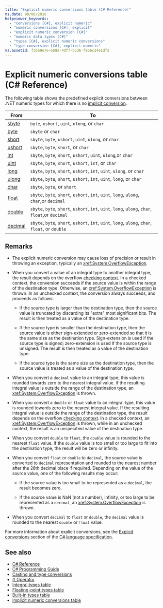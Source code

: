 ```yaml
---
title: "Explicit numeric conversions table (C# Reference)"
ms.date: 09/06/2018
helpviewer_keywords: 
  - "conversions [C#], explicit numeric"
  - "numeric conversions [C#], explicit"
  - "explicit numeric conversion [C#]"
  - "numeric data types [C#]"
  - "types [C#], explicit numeric conversions"
  - "type conversion [C#], explicit numeric"
ms.assetid: f3bb9e76-6b92-4df7-bc36-f866c24e1dfd
---
```

# Explicit numeric conversions table (C# Reference)

The following table shows the predefined explicit conversions between .NET numeric types for which there is no [implicit conversion](implicit-numeric-conversions-table.md).

|From|To|  
|----------|--------|  
|[sbyte](sbyte.md)|`byte`, `ushort`, `uint`, `ulong`, or `char`|  
|[byte](byte.md)|`sbyte` or `char`|  
|[short](short.md)|`sbyte`, `byte`, `ushort`, `uint`, `ulong`, or `char`|  
|[ushort](ushort.md)|`sbyte`, `byte`, `short`, or `char`|  
|[int](int.md)|`sbyte`, `byte`, `short`, `ushort`, `uint`, `ulong`,or `char`|  
|[uint](uint.md)|`sbyte`, `byte`, `short`, `ushort`, `int`, or `char`|  
|[long](long.md)|`sbyte`, `byte`, `short`, `ushort`, `int`, `uint`, `ulong`, or `char`|  
|[ulong](ulong.md)|`sbyte`, `byte`, `short`, `ushort`, `int`, `uint`, `long`, or `char`|  
|[char](char.md)|`sbyte`, `byte`, or `short`|  
|[float](float.md)|`sbyte`, `byte`, `short`, `ushort`, `int`, `uint`, `long`, `ulong`, `char`,or `decimal`|  
|[double](double.md)|`sbyte`, `byte`, `short`, `ushort`, `int`, `uint`, `long`, `ulong`, `char`, `float`,or `decimal`|  
|[decimal](decimal.md)|`sbyte`, `byte`, `short`, `ushort`, `int`, `uint`, `long`, `ulong`, `char`, `float`, or `double`|  
  
## Remarks  
  
- The explicit numeric conversion may cause loss of precision or result in throwing an exception, typically an <xref:System.OverflowException>.  

- When you convert a value of an integral type to another integral type, the result depends on the overflow [checking context](checked-and-unchecked.md). In a checked context, the conversion succeeds if the source value is within the range of the destination type. Otherwise, an <xref:System.OverflowException> is thrown. In an unchecked context, the conversion always succeeds, and proceeds as follows:

  - If the source type is larger than the destination type, then the source value is truncated by discarding its "extra" most significant bits. The result is then treated as a value of the destination type.

  - If the source type is smaller than the destination type, then the source value is either sign-extended or zero-extended so that it is the same size as the destination type. Sign-extension is used if the source type is signed; zero-extension is used if the source type is unsigned. The result is then treated as a value of the destination type.

  - If the source type is the same size as the destination type, then the source value is treated as a value of the destination type.
  
- When you convert a `decimal` value to an integral type, this value is rounded towards zero to the nearest integral value. If the resulting integral value is outside the range of the destination type, an <xref:System.OverflowException> is thrown.  
  
- When you convert a `double` or `float` value to an integral type, this value is rounded towards zero to the nearest integral value. If the resulting integral value is outside the range of the destination type, the result depends on the overflow [checking context](checked-and-unchecked.md). In a checked context, an <xref:System.OverflowException> is thrown, while in an unchecked context, the result is an unspecified value of the destination type.  
  
- When you convert `double` to `float`, the `double` value is rounded to the nearest `float` value. If the `double` value is too small or too large to fit into the destination type, the result will be zero or infinity.  
  
- When you convert `float` or `double` to `decimal`, the source value is converted to `decimal` representation and rounded to the nearest number after the 28th decimal place if required. Depending on the value of the source value, one of the following results may occur:  

  - If the source value is too small to be represented as a `decimal`, the result becomes zero.  

  - If the source value is NaN (not a number), infinity, or too large to be represented as a `decimal`, an <xref:System.OverflowException> is thrown.  
  
- When you convert `decimal` to `float` or `double`, the `decimal` value is rounded to the nearest `double` or `float` value.  
  
 For more information about explicit conversions, see the [Explicit conversions](~/_csharplang/spec/conversions.md#explicit-conversions) section of the [C# language specification](../language-specification/index.md).
  
## See also

- [C# Reference](../index.md)
- [C# Programming Guide](../../programming-guide/index.md)
- [Casting and type conversions](../../programming-guide/types/casting-and-type-conversions.md)
- [() Operator](../operators/invocation-operator.md)
- [Integral types table](integral-types-table.md)
- [Floating-point types table](floating-point-types-table.md)
- [Built-in types table](built-in-types-table.md)
- [Implicit numeric conversions table](implicit-numeric-conversions-table.md)
